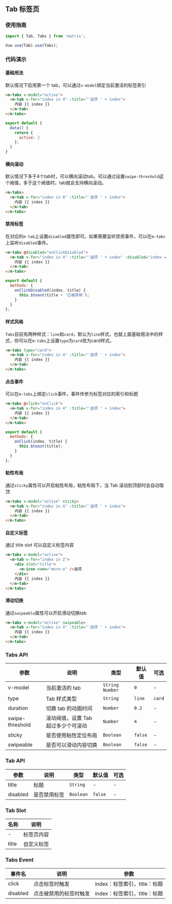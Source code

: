 ## Tab 标签页

### 使用指南
``` javascript
import { Tab, Tabs } from 'matrix';

Vue.use(Tab).use(Tabs);
```

### 代码演示

#### 基础用法

默认情况下启用第一个 tab，可以通过`v-model`绑定当前激活的标签索引

```html
<m-tabs v-model="active">
  <m-tab v-for="index in 4" :title="'选项 ' + index">
    内容 {{ index }}
  </m-tab>
</m-tabs>
```

```js
export default {
  data() {
    return {
      active: 2
    };
  }
}
```

#### 横向滚动

默认情况下多于4个tab时，可以横向滚动tab。可以通过设置`swipe-threshold`这个阙值，多于这个阙值时，tab就会支持横向滚动。

```html
<m-tabs>
  <m-tab v-for="index in 8" :title="'选项 ' + index">
    内容 {{ index }}
  </m-tab>
</m-tabs>
```

#### 禁用标签

在对应的`m-tab`上设置`disabled`属性即可。如果需要监听禁用事件，可以在`m-tabs`上监听`disabled`事件。

```html
<m-tabs @disabled="onClickDisabled">
  <m-tab v-for="index in 4" :title="'选项 ' + index" :disabled="index === 2">
    内容 {{ index }}
  </m-tab>
</m-tabs>
```

```javascript
export default {
  methods: {
    onClickDisabled(index, title) {
      this.$toast(title + '已被禁用');
    }
  }
};
```

#### 样式风格

`Tabs`目前有两种样式：`line`和`card`，默认为`line`样式，也就上面基础用法中的样式，你可以在`m-tabs`上设置`type`为`card`改为card样式。

```html
<m-tabs type="card">
  <m-tab v-for="index in 4" :title="'选项 ' + index">
    内容 {{ index }}
  </m-tab>
</m-tabs>
```

#### 点击事件

可以在`m-tabs`上绑定`click`事件，事件传参为标签对应的索引和标题

```html
<m-tabs @click="onClick">
  <m-tab v-for="index in 4" :title="'选项 ' + index">
    内容 {{ index }}
  </m-tab>
</m-tabs>
```

```javascript
export default {
  methods: {
    onClick(index, title) {
      this.$toast(title);
    }
  }
};
```

#### 粘性布局
通过`sticky`属性可以开启粘性布局，粘性布局下，当 Tab 滚动到顶部时会自动吸顶

```html
<m-tabs v-model="active" sticky>
  <m-tab v-for="index in 4" :title="'选项 ' + index">
    内容 {{ index }}
  </m-tab>
</m-tabs>
```

#### 自定义标签
通过 title slot 可以自定义标签内容

```html
<m-tabs v-model="active">
  <m-tab v-for="index in 2">
    <div slot="title">
      <m-icon name="more-o" />选项
    </div>
    内容 {{ index }}
  </m-tab>
</m-tabs>
```

#### 滑动切换

通过`swipeable`属性可以开启滑动切换tab

```html
<m-tabs v-model="active" swipeable>
  <m-tab v-for="index in 4" :title="'选项 ' + index">
    内容 {{ index }}
  </m-tab>
</m-tabs>
```

### Tabs API

| 参数 | 说明 | 类型 | 默认值 | 可选 |
|-----------|-----------|-----------|-------------|-------------|
| v-model | 当前激活的 tab | `String` `Number` | `0` | - |
| type | Tab 样式类型 | `String` | `line` | `card` |
| duration | 切换 tab 的动画时间 | `Number` | `0.2` | - |
| swipe-threshold | 滚动阀值，设置 Tab 超过多少个可滚动 | `Number` | `4` | - |
| sticky | 是否使用粘性定位布局 | `Boolean` | `false` | - |
| swipeable | 是否可以滑动内容切换 | `Boolean` | `false` | - |

### Tab API

| 参数 | 说明 | 类型 | 默认值 | 可选 |
|-----------|-----------|-----------|-------------|-------------|
| title | 标题 | `String` | - | - |
| disabled | 是否禁用标签 | `Boolean` | `false` | - |

### Tab Slot

| 名称 | 说明 |
|-----------|-----------|
| - | 标签页内容 |
| title | 自定义标签 |

### Tabs Event

| 事件名 | 说明 | 参数 |
|-----------|-----------|-----------|
| click | 点击标签时触发 | index：标签索引，title：标题 |
| disabled | 点击被禁用的标签时触发 | index：标签索引，title：标题 |


